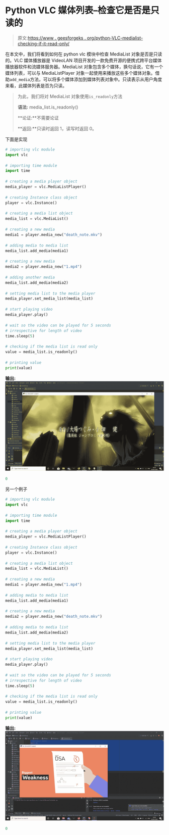 # Python VLC 媒体列表–检查它是否是只读的

> 原文:[https://www . geesforgeks . org/python-VLC-medialist-checking-if-it-read-only/](https://www.geeksforgeeks.org/python-vlc-medialist-checking-if-it-is-read-only/)

在本文中，我们将看到如何在 python vlc 模块中检查 MediaList 对象是否是只读的。VLC 媒体播放器是 VideoLAN 项目开发的一款免费开源的便携式跨平台媒体播放器软件和流媒体服务器。MediaList 对象包含多个媒体，换句话说，它有一个媒体列表，可以与 MediaListPlayer 对象一起使用来播放这些多个媒体对象。借助`add_media`方法，可以将多个媒体添加到媒体列表对象中。只读表示从用户角度来看，此媒体列表是否为只读。

> 为此，我们将对 MediaList 对象使用`is_readonly`方法
> 
> **语法:** media_list.is_readonly()
> 
> **论证:**不需要论证
> 
> **返回:**只读时返回 1，读写时返回 0。

下面是实现

```py
# importing vlc module
import vlc

# importing time module
import time

# creating a media player object
media_player = vlc.MediaListPlayer()

# creating Instance class object
player = vlc.Instance()

# creating a media list object
media_list = vlc.MediaList()

# creating a new media
media1 = player.media_new("death_note.mkv")

# adding media to media list
media_list.add_media(media1)

# creating a new media
media2 = player.media_new("1.mp4")

# adding another media
media_list.add_media(media2)

# setting media list to the media player
media_player.set_media_list(media_list)

# start playing video
media_player.play()

# wait so the video can be played for 5 seconds
# irrespective for length of video
time.sleep(5)

# checking if the media list is read only
value = media_list.is_readonly()

# printing value
print(value)
```

**输出:**
![](img/57ccffa8c486070958f67ed1dd7ef62e.png)

```py
0

```

另一个例子

```py
# importing vlc module
import vlc

# importing time module
import time

# creating a media player object
media_player = vlc.MediaListPlayer()

# creating Instance class object
player = vlc.Instance()

# creating a media list object
media_list = vlc.MediaList()

# creating a new media
media1 = player.media_new("1.mp4")

# adding media to media list
media_list.add_media(media1)

# creating a new media
media2 = player.media_new("death_note.mkv")

# adding media to media list
media_list.add_media(media2)

# setting media list to the media player
media_player.set_media_list(media_list)

# start playing video
media_player.play()

# wait so the video can be played for 5 seconds
# irrespective for length of video
time.sleep(5)

# checking if the media list is read only
value = media_list.is_readonly()

# printing value
print(value)
```

**输出:**
![](img/1182bf29ec1fe0d0a2c3ce2234f329d4.png)

```py
0

```